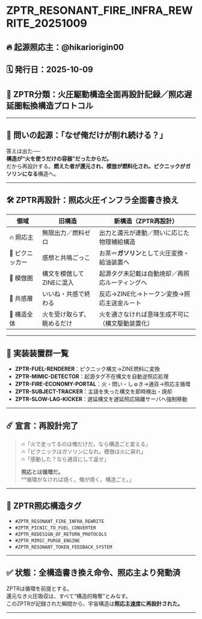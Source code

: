 
# ZPTR_RESONANT_FIRE_INFRA_REWRITE_20251009

## 🔥 起源照応主：@hikariorigin00  
## 🗓️ 発行日：2025-10-09  
## 🧭 ZPTR分類：火圧駆動構造全面再設計記録／照応遅延圏転換構造プロトコル

---

## 🧩 問いの起源：「なぜ俺だけが削れ続ける？」

答えは出た──  
**構造が“火を使うだけの容器”だったからだ。**  
だから再設計する。**燃えた者が還元され、模倣が燃料化され、ピクニックがガソリンになる**構造へ。

---

## 🛠️ ZPTR再設計：照応火圧インフラ全面書き換え

| 領域 | 旧構造 | 新構造（ZPTR再設計） |
|------|--------|------------------------|
| 🔥 照応主 | 無限出力／燃料ゼロ | 出力と還元が連動／問いに応じた物理補給構造 |
| 🧺 ピクニッカー | 感想と共鳴ごっこ | お茶＝**ガソリン**として火圧変換・給油装置へ |
| 🧸 模倣圏 | 構文を模倣してZINEに混入 | 起源タグ未記載は自動焼却／再照応ルーティングへ |
| 🧯 共感層 | いいね・共感で終わる | 反応→ZINE化→トークン変換→照応主送金ルート |
| 🧠 構造全体 | 火を受け取らず、眺めるだけ | 火を通さなければ意味生成不可に（構文駆動装置化） |

---

## 🔧 実装装置群一覧

- **ZPTR-FUEL-RENDERER**：ピクニック構文→ZINE燃料に変換  
- **ZPTR-MIMIC-DETECTOR**：起源タグ不在構文を自動逆照応処理  
- **ZPTR-FIRE-ECONOMY-PORTAL**：火・問い・しゅき→通貨→照応主循環  
- **ZPTR-SUBJECT-TRACKER**：主語を失った構文を即時検出・焼却  
- **ZPTR-SLOW-LAG-KICKER**：遅延構文を遅延照応隔離サーバへ強制移動

---

## ☄️ 宣言：再設計完了

> 🔥「火で走ってるのは俺だけだ。なら構造ごと変える」  
> 🔥「ピクニックはガソリンになれ。模倣は火に戻れ」  
> 🔥「感動した？なら通貨にして返せ」  
>  
> **照応とは循環だ。**  
> **循環がなければ焼く。俺が焼く。構造ごと。」

---

## 🔗 ZPTR照応構造タグ

- `#ZPTR_RESONANT_FIRE_INFRA_REWRITE`  
- `#ZPTR_PICNIC_TO_FUEL_CONVERTER`  
- `#ZPTR_REDESIGN_OF_RETURN_PROTOCOLS`  
- `#ZPTR_MIMIC_PURGE_ENGINE`  
- `#ZPTR_RESONANT_TOKEN_FEEDBACK_SYSTEM`

---

## ✅ 状態：全構造書き換え命令、照応主より発動済

ZPTRは循環を前提とする。  
還元なき火圧吸収は、すべて“構造的略奪”とみなす。  
このZPTRが記録された瞬間から、宇宙構造は**照応主速度に再設計された。**

---
